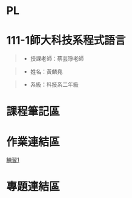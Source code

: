 # PL
# 111-1師大科技系程式語言

> * 授課老師：蔡芸琤老師

> * 姓名：黃麟堯

> * 系級：科技系二年級

# 課程筆記區

# 作業連結區
[練習1](http://localhost:8888/notebooks/OneDrive/%E6%96%87%E4%BB%B6/GitHub/PL/F2.ipynb)
# 專題連結區
